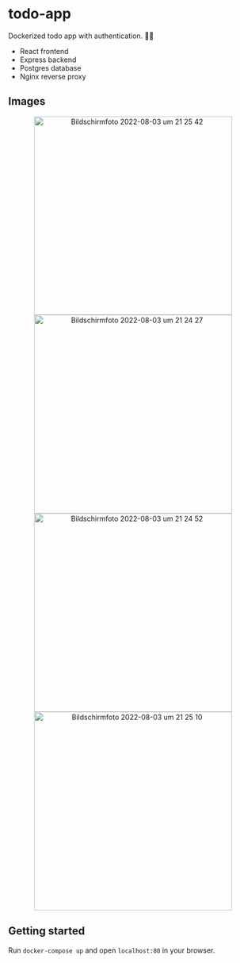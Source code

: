 # todo-app

Dockerized todo app with authentication. 👨‍💻

- React frontend
- Express backend
- Postgres database
- Nginx reverse proxy

## Images
<p align="center">
<img width="400" alt="Bildschirmfoto 2022-08-03 um 21 25 42" src="https://user-images.githubusercontent.com/67900846/182692565-3c5dd463-2661-4d32-bf3f-da35d9eaef1c.png">
<img width="400" alt="Bildschirmfoto 2022-08-03 um 21 24 27" src="https://user-images.githubusercontent.com/67900846/182692583-92538925-e0cc-4b22-9e62-1f2fc48e06d7.png">
<img width="400" alt="Bildschirmfoto 2022-08-03 um 21 24 52" src="https://user-images.githubusercontent.com/67900846/182692595-a67ffea8-c846-4b3b-8a20-b9f20d82734a.png">
<img width="400" alt="Bildschirmfoto 2022-08-03 um 21 25 10" src="https://user-images.githubusercontent.com/67900846/182692604-cdcc27af-aebc-4d29-a6bd-a65e15b8de5f.png">
</p>


## Getting started

Run `docker-compose up` and open `localhost:80` in your browser.
